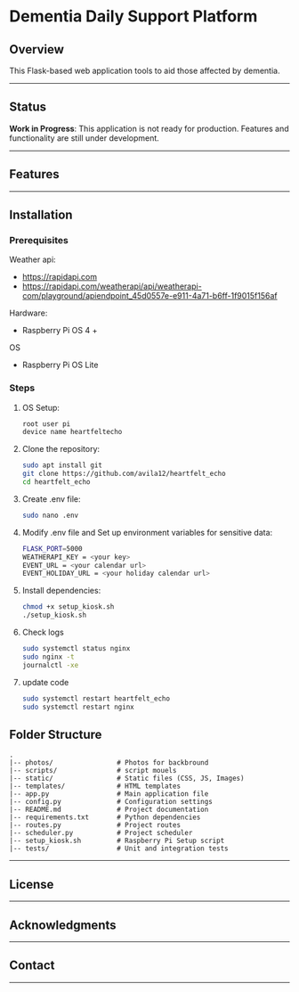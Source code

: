# Dementia Daily Support Platform

## Overview

This Flask-based web application tools to aid those affected by dementia.

---

## Status

**Work in Progress**: This application is not ready for production. Features and functionality are still under development.

---

## Features

---

## Installation

### Prerequisites
Weather api:
- https://rapidapi.com
- https://rapidapi.com/weatherapi/api/weatherapi-com/playground/apiendpoint_45d0557e-e911-4a71-b6ff-1f9015f156af

Hardware:
- Raspberry Pi OS 4 +

OS
- Raspberry Pi OS Lite

### Steps
1. OS Setup:
    ```bash
    root user pi
    device name heartfeltecho
    ```
   
2. Clone the repository:
    ```bash
    sudo apt install git
    git clone https://github.com/avila12/heartfelt_echo
    cd heartfelt_echo
    ```

3. Create .env file:
    ```bash
    sudo nano .env
    ```

4. Modify .env file and Set up environment variables for sensitive data:
    ```bash
    FLASK_PORT=5000
    WEATHERAPI_KEY = <your key>
    EVENT_URL = <your calendar url>
    EVENT_HOLIDAY_URL = <your holiday calendar url>
    ```

5. Install dependencies:
    ```bash
    chmod +x setup_kiosk.sh
    ./setup_kiosk.sh
    ```
6. Check logs
   ```bash
   sudo systemctl status nginx
   sudo nginx -t
   journalctl -xe
   ```
6. update code
   ```bash  
   sudo systemctl restart heartfelt_echo
   sudo systemctl restart nginx
   ```


## Folder Structure

```
.
|-- photos/                # Photos for backbround
|-- scripts/               # script mouels
|-- static/                # Static files (CSS, JS, Images)
|-- templates/             # HTML templates
|-- app.py                 # Main application file
|-- config.py              # Configuration settings
|-- README.md              # Project documentation
|-- requirements.txt       # Python dependencies
|-- routes.py              # Project routes
|-- scheduler.py           # Project scheduler
|-- setup_kiosk.sh         # Raspberry Pi Setup script
|-- tests/                 # Unit and integration tests
```

---

## License



---

## Acknowledgments

---

## Contact


---


